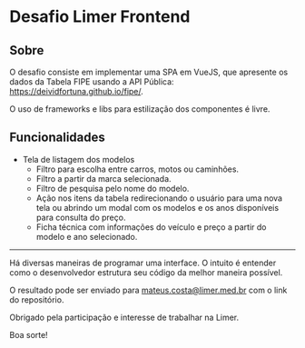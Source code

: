 # Desafio Limer Frontend

## Sobre

O desafio consiste em implementar uma SPA em VueJS, que apresente os dados da Tabela FIPE usando a API Pública: https://deividfortuna.github.io/fipe/.

O uso de frameworks e libs para estilização dos componentes é livre.

## Funcionalidades

- Tela de listagem dos modelos
  - Filtro para escolha entre carros, motos ou caminhões.
  - Filtro a partir da marca selecionada.
  - Filtro de pesquisa pelo nome do modelo.
  - Ação nos itens da tabela redirecionando o usuário para uma nova tela ou abrindo um modal com os modelos e os anos disponíveis para consulta do preço.
  - Ficha técnica com informações do veículo e preço a partir do modelo e ano selecionado.

---

Há diversas maneiras de programar uma interface. O intuito é entender como o desenvolvedor estrutura seu código da melhor maneira possível.

O resultado pode ser enviado para mateus.costa@limer.med.br com o link do repositório.

Obrigado pela participação e interesse de trabalhar na Limer.

Boa sorte!

